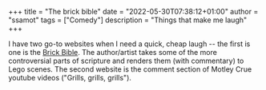 +++
title = "The brick bible"
date = "2022-05-30T07:38:12+01:00"
author = "ssamot"
tags = ["Comedy"]
description = "Things that make me laugh"
+++

I have two go-to websites when I need a quick, cheap laugh -- the first is one is the [Brick Bible](https://thebricktestament.com/the_law/slavery/ex21_20b.html). The author/artist takes some of the more controversial parts of scripture and renders them (with commentary) to Lego scenes. The second website is the comment section of Motley Crue youtube videos ("Grills, grills, grills"). 
